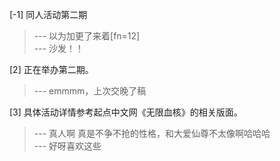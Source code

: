 
[-1] 同人活动第二期
>--- 以为加更了来着[fn=12]<br>
>--- 沙发！！<br>

[2] 正在举办第二期。
>--- emmmm，上次交晚了稿<br>

[3] 具体活动详情参考起点中文网《无限血核》的相关版面。
>--- 真人啊  真是不争不抢的性格，和大爱仙尊不太像啊哈哈哈<br>
>--- 好呀喜欢这些<br>
